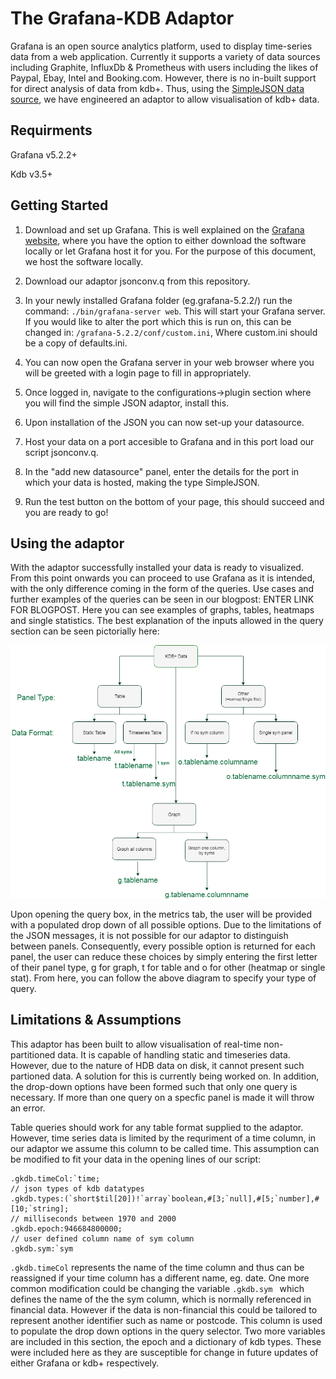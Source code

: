 # The Grafana-KDB Adaptor
Grafana is an open source analytics platform, used to display time-series data from a web application. Currently it supports a variety of data sources including Graphite, InfluxDb & Prometheus with users including the likes of Paypal, Ebay, Intel and Booking.com.  However, there is no in-built support for direct analysis of data from kdb+. Thus, using the [SimpleJSON data source](https://github.com/grafana/simple-json-datasource), we have engineered an adaptor to allow visualisation of kdb+ data.

## Requirments
Grafana v5.2.2+

Kdb v3.5+

## Getting Started

1. Download and set up Grafana. This is well explained on the [Grafana website](https://grafana.com/get), where you have the option to either download the software locally or let Grafana host it for you. For the purpose of this document, we host the software locally.

2. Download our adaptor jsonconv.q from this repository.

3. In your newly installed Grafana folder (eg.grafana-5.2.2/) run the command:
    ```./bin/grafana-server web```.
This will start your Grafana server. If you would like to alter the port which this is run on, this can be changed in:
    ```/grafana-5.2.2/conf/custom.ini```, Where custom.ini should be a copy of defaults.ini.

4. You can now open the Grafana server in your web browser where you will be greeted with a login page to fill in appropriately.

5. Once logged in, navigate to the configurations->plugin section where you will find the simple JSON adaptor, install this.

6. Upon installation of the JSON you can now set-up your datasource. 

7. Host your data on a port accesible to Grafana and in this port load our script jsonconv.q.

8. In the "add new datasource" panel, enter the details for the port in which your data is hosted, making the type SimpleJSON.

9. Run the test button on the bottom of your page, this should succeed and you are ready to go!

## Using the adaptor

With the adaptor successfully installed your data is ready to visualized. From this point onwards you can proceed to use Grafana as it is intended, with the only difference coming in the form of the queries. Use cases and further examples of the queries can be seen in our blogpost: ENTER LINK FOR BLOGPOST. Here you can see examples of graphs, tables, heatmaps and single statistics. 
The best explanation of the inputs allowed in the query section can be seen pictorially here:

![InputFormat](https://github.com/AquaQAnalytics/grafana-kdb/blob/master/DropDownOptions.png?raw=true)

Upon opening the query box, in the metrics tab, the user will be provided with a populated drop down of all possible options. Due to the limitations of the JSON messages, it is not possible for our adaptor to distinguish between panels. Consequently, every possible option is returned for each panel, the user can reduce these choices by simply entering the first letter of their panel type, g for graph, t for table and o for other (heatmap or single stat). From here, you can follow the above diagram to specify your type of query. 

## Limitations & Assumptions
This adaptor has been built to allow visualisation of real-time non-partitioned data. It is capable of handling static and timeseries data. However, due to the nature of HDB data on disk, it cannot present such partioned data. A solution for this is currently being worked on. In addition, the drop-down options have been formed such that only one query is necessary. If more than one query on a specfic panel is made it will throw an error.

Table queries should work for any table format supplied to the adaptor. However, time series data is limited by the requriment of a time column, in our adaptor we assume this column to be called time. This assumption can be modified to fit your data in the opening lines of our script:
```// user defined column name of time column
.gkdb.timeCol:`time;
// json types of kdb datatypes
.gkdb.types:(`short$til[20])!`array`boolean,#[3;`null],#[5;`number],#[10;`string];
// milliseconds between 1970 and 2000
.gkdb.epoch:946684800000;
// user defined column name of sym column
.gkdb.sym:`sym
```


```.gkdb.timeCol``` represents the name of the time column and thus can be reassigned if your time column has a different name, eg. date. One more common modification could be changing the variable ```.gkdb.sym ``` which defines the name of the the sym column, which is normally referenced in financial data. However if the data is non-financial this could be tailored to represent another identifier such as name or postcode. This column is used to populate the drop down options in the query selector. Two more variables are included in this section, the epoch and a dictionary of kdb types. These were included here as they are susceptible for change in future updates of either Grafana or kdb+ respectively. 
